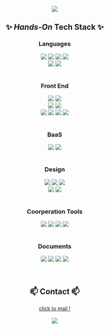 <!--타이틀 부분-->
<div align="center">
  <img src="https://capsule-render.vercel.app/api?type=blur&height=300&color=gradient&text=Sojin%20Lee&strokeWidth=2&section=footer&reversal=true&fontAlign=50&stroke=E0E0E0&fontSize=55&textBg=false" />
</div>

<!--내용 부분-->
<h2 align="center">✨ <em>Hands-On</em> Tech Stack ✨</h2>

<!--프로그래밍 언어-->
<h3 align="center">Languages</h3>
<div align="center">
  <!-- 파이썬 -->
  <img src="https://img.shields.io/badge/python-3670A0?style=for-the-badge&logo=python&logoColor=ffdd54" />
  <!-- 파이토치 -->
  <img src="https://img.shields.io/badge/PyTorch-%23EE4C2C.svg?style=for-the-badge&logo=PyTorch&logoColor=white" />
  <!-- 씨 -->
  <img src="https://img.shields.io/badge/c-%2300599C.svg?style=for-the-badge&logo=c&logoColor=white" />
  <!-- 자바 -->
  <img src="https://img.shields.io/badge/java-%23ED8B00.svg?style=for-the-badge&logo=openjdk&logoColor=white" />
</div>

<div align="center">
 <!-- 자바스크립트 -->
  <img src="https://img.shields.io/badge/javascript-%23323330.svg?style=for-the-badge&logo=javascript&logoColor=%23F7DF1E" />
  <!-- 타입스크립트 -->
  <img src="https://img.shields.io/badge/typescript-%23007ACC.svg?style=for-the-badge&logo=typescript&logoColor=white" />
</div>

<br>

<!--프론트엔드-->
<h3 align="center">Front End</h3>
<!-- 웹 -->
<div align="center">
  <!-- 리액트 -->
  <img src="https://img.shields.io/badge/react-%2320232a.svg?style=for-the-badge&logo=react&logoColor=%2361DAFB" />
  <!-- 넥스트 -->
  <img src="https://img.shields.io/badge/Next-black?style=for-the-badge&logo=next.js&logoColor=white" />
</div>

<div align="center">
  <!-- 스타일드컴포넌트  -->
  <img src="https://img.shields.io/badge/styled--components-DB7093?style=for-the-badge&logo=styled-components&logoColor=white" />
  <!-- 테일윈드 -->
  <img src="https://img.shields.io/badge/tailwindcss-%2338B2AC.svg?style=for-the-badge&logo=tailwind-css&logoColor=white" />
</div>

<!--앱-->
<div align="center">
  <!-- 플러터 -->
  <img src="https://img.shields.io/badge/Flutter-%2302569B.svg?style=for-the-badge&logo=Flutter&logoColor=white" />
  <!-- 코틀린 -->
  <img src="https://img.shields.io/badge/kotlin-%237F52FF.svg?style=for-the-badge&logo=kotlin&logoColor=white" />
  <!-- 안드로이드 -->
  <img src="https://img.shields.io/badge/android%20studio-346ac1?style=for-the-badge&logo=android%20studio&logoColor=white" />
  <!-- 리액트 네이티브 -->
  <img src="https://img.shields.io/badge/react_native-%2320232a.svg?style=for-the-badge&logo=react&logoColor=%2361DAFB" />
</div>

<br>

<!--Baas-->
<h3 align="center">BaaS</h3>
<div align="center">
  <!-- Sanity -->
  <img src="https://img.shields.io/badge/Sanity_CMS-e04c3a?style=for-the-badge&logo=sanity&logoColor=ffffff" />
  <!-- Firebase -->
  <img src="https://img.shields.io/badge/firebase-a08021?style=for-the-badge&logo=firebase&logoColor=ffcd34" />
</div>

<br>

<!--디자인-->
<h3 align="center">Design</h3>
<div align="center">
  <!-- 피그마 -->
  <img src="https://img.shields.io/badge/figma-%23F24E1E.svg?style=for-the-badge&logo=figma&logoColor=white" />
  <!-- 포토샵 -->
  <img src="https://img.shields.io/badge/adobe%20photoshop-%2331A8FF.svg?style=for-the-badge&logo=adobe%20photoshop&logoColor=white" />
  <!-- 일러스트 -->
  <img src="https://img.shields.io/badge/adobe%20illustrator-%23FF9A00.svg?style=for-the-badge&logo=adobe%20illustrator&logoColor=white" />
</div>
<div align="center">
  <!-- 프리미어 -->
  <img src="https://img.shields.io/badge/Adobe%20Premiere%20Pro-9999FF.svg?style=for-the-badge&logo=Adobe%20Premiere%20Pro&logoColor=white" />
  <!-- 애프터이펙트 -->
  <img src="https://img.shields.io/badge/Adobe%20After%20Effects-9999FF.svg?style=for-the-badge&logo=Adobe%20After%20Effects&logoColor=white" />
</div>

<br>

<!--툴-->
<h3 align="center">Coorperation Tools</h3>
<div align="center">
  <!-- 깃허브 -->
  <img src="https://img.shields.io/badge/github-%23121011.svg?style=for-the-badge&logo=github&logoColor=white" />
  <!-- 노션 -->
  <img src="https://img.shields.io/badge/Notion-%23000000.svg?style=for-the-badge&logo=notion&logoColor=white" />
  <!-- 슬랙 -->
  <img src="https://img.shields.io/badge/Slack-4A154B?style=for-the-badge&logo=slack&logoColor=white" />
  <!-- 하이웍스 -->
  <img src="https://img.shields.io/badge/Hiworks-00BFFF?style=for-the-badge&logo=hiworks&logoColor=ffffff" />
</div>

<br>

<!--문서-->
<h3 align="center">Documents</h3>
<div align="center">
  <!-- 엑셀 -->
  <img src="https://img.shields.io/badge/Microsoft_Excel-217346?style=for-the-badge&logo=microsoft-excel&logoColor=white" />
  <!-- 워드 -->
  <img src="https://img.shields.io/badge/Microsoft_Word-2B579A?style=for-the-badge&logo=microsoft-word&logoColor=white" />
  <!-- 파워포인트 -->
  <img src="https://img.shields.io/badge/Microsoft_PowerPoint-B7472A?style=for-the-badge&logo=microsoft-powerpoint&logoColor=white" />
  <!-- 한글 -->
  <img src="https://img.shields.io/badge/HWP-87CEEB?style=for-the-badge&logo=hiworks&logoColor=ffffff" />
</div>

<br>

<br>

<!--메일-->
<h2 align="center">📫 Contact 📫</h2>
<a align="center" href="mailto:sojinlee0z0@gmail.com">
  <div>click to mail !</div>
  <br>
  <div align="center">
    <img src="https://capsule-render.vercel.app/api?type=speech&height=200&fontSize=45&color=gradient&text=sojinlee@gmail.com&desc=Click%20To%20Mail&animation=blinking&fontAlignY=35,55" />
  </div>
</a>
